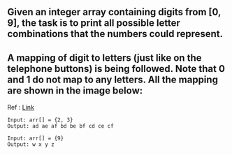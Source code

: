 ## Given an integer array containing digits from [0, 9], the task is to print all possible letter combinations that the numbers could represent.
## A mapping of digit to letters (just like on the telephone buttons) is being followed. Note that 0 and 1 do not map to any letters. All the mapping are shown in the image below:

Ref : [Link](https://www.geeksforgeeks.org/iterative-letter-combinations-of-a-phone-number/)
```
Input: arr[] = {2, 3}
Output: ad ae af bd be bf cd ce cf

Input: arr[] = {9}
Output: w x y z
```
